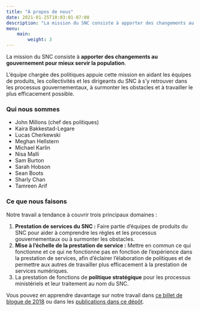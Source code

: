 ```yaml
---
title: "À propos de nous"
date: 2021-01-25T18:03:01-07:00
description: "La mission du SNC consiste à apporter des changements au gouvernement pour mieux servir la population. L’équipe chargée des politiques appuie cette mission en aidant les équipes de produits, les collectivités et les dirigeants du SNC à s’y retrouver dans les processus gouvernementaux, à surmonter les obstacles et à travailler le plus efficacement possible."
menu:
    main:
        weight: 3
---
```


La mission du SNC consiste à **apporter des changements au gouvernement pour mieux servir la population**.

L’équipe chargée des politiques appuie cette mission en aidant les équipes de produits, les collectivités et les dirigeants du SNC à s’y retrouver dans les processus gouvernementaux, à surmonter les obstacles et à travailler le plus efficacement possible.


### Qui nous sommes



*   John Millons (chef des politiques)
*   Kaira Bakkestad-Legare
*   Lucas Cherkewski
*   Meghan Hellstern
*   Michael Karlin
*   Nisa Malli
*   Sam Burton
*   Sarah Hobson
*   Sean Boots
*   Sharly Chan
*   Tamreen Arif


### Ce que nous faisons

Notre travail a tendance à couvrir trois principaux domaines :

1. **Prestation de services du SNC :** Faire partie d’équipes de produits du SNC pour aider à comprendre les règles et les processus gouvernementaux ou à surmonter les obstacles.
2. **Mise à l’échelle de la prestation de service :** Mettre en commun ce qui fonctionne et ce qui ne fonctionne pas en fonction de l’expérience dans la prestation de services, afin d’éclairer l’élaboration de politiques et de permettre aux autres de travailler plus efficacement à la prestation de services numériques.
3. La prestation de fonctions de **politique stratégique** pour les processus ministériels et leur traitement au nom du SNC.

Vous pouvez en apprendre davantage sur notre travail dans [ce billet de blogue de 2018](https://numerique.canada.ca/2018/09/07/politiques/) ou dans les [publications dans ce dépôt](/policy-politique/fr/publications/).
